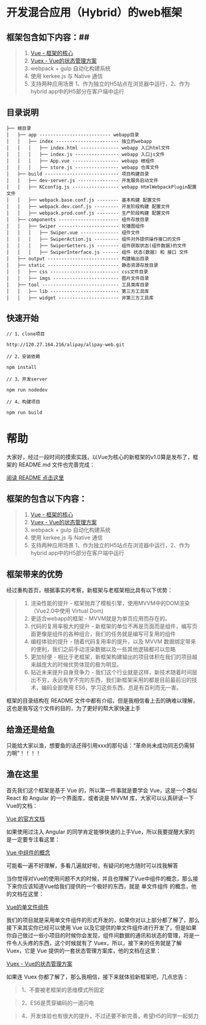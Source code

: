 # 开发混合应用（Hybrid）的web框架 #

## 框架包含如下内容：##
>1. [Vue - 框架的核心](http://cn.vuejs.org/)
>1. [Vuex - Vue的状态管理方案](http://vuex.vuejs.org/zh-cn/index.html)
>1. webpack + gulp 自动化构建系统
>1. 使用 kerkee.js 与 Native 通信
>1. 支持两种应用场景 1、作为独立的H5站点在浏览器中运行，2、作为hybrid app中的H5部分在客户端中运行

## 目录说明 ##

~~~
├── 根目录
│   ├── app -------------------------- webapp目录
│   │   ├── index ----------------------- 独立的webapp
│   │   │   ├── index.html -------------- webapp 入口html文件
│   │   │   ├── index.js ---------------- webapp 入口js文件
│   │   │   ├── App.vue ----------------- webapp 根组件
│   │   │   ├── store.js ---------------- webapp 仓库文件
│   ├── build --------------------------- 项目构建目录
│   │   ├── dev-server.js --------------- 开发服务启动文件
│   │   ├── KCconfig.js ----------------- webapp HtmlWebpackPlugin配置文件 
│   │   ├── webpack.base.conf.js -------- 基本构建 配置文件 
│   │   ├── webpack.dev.conf.js --------- 开发阶段构建 配置文件
│   │   ├── webpack.prod.conf.js -------- 生产阶段构建 配置文件 
│   ├── components ---------------------- 组件存放目录
│   │   ├── Swiper ---------------------- 轮播图组件
│   │   │   ├── Swiper.vue -------------- 组件文件
│   │   │   ├── SwiperAction.js --------- 组件对外提供操作接口的文件
│   │   │   ├── SwiperGetters.js -------- 组件获取状态(组件数据)的文件
│   │   │   ├── SwiperInterface.js ------ 组件 状态(数据) 和 接口 文件
│   ├── output -------------------------- 构建输出目录
│   ├── static -------------------------- 静态资源存放目录
│   │   ├── css ------------------------- css文件目录
│   │   ├── imgs ------------------------ 图片文件目录
│   ├── tool ---------------------------- 工具类库目录
│   │   ├── lib ------------------------- 第三方工具库
│   │   ├── widget ---------------------- 非第三方工具库
~~~

## 快速开始 ##

```
// 1、clone项目

http://120.27.164.216/alipay/alipay-web.git

// 2、安装依赖

npm install

// 3、开发server

npm run nodedev

// 4、构建项目

npm run build
```

# 帮助 #

大家好，经过一段时间的摸索实践，以Vue为核心的新框架的v1.0算是发布了，框架的 README.md 文件也完善完成：

[阅读 README 点击这里](http://git.corp.doumi.com/doumi_libs_web/doumi_framework_webapp)

## 框架的包含以下内容： ##

>1. [Vue - 框架的核心](http://cn.vuejs.org/)
>1. [Vuex - Vue的状态管理方案](http://vuex.vuejs.org/zh-cn/index.html)
>1. webpack + gulp 自动化构建系统
>1. 使用 kerkee.js 与 Native 通信
>1. 支持两种应用场景 1、作为独立的H5站点在浏览器中运行，2、作为hybrid app中的H5部分在客户端中运行

## 框架带来的优势 ##

经过重构首页，根据事实的考察，新框架与老框架相比具有以下优势：

>1. 渲染性能的提升 - 框架抛弃了模板引擎，使用MVVM中的DOM渲染（Vue2.0中使用 Virtual Dom)
>1. 更适合webapp的框架 - MVVM就是为单页应用而存在的。
>1. 代码的复用率极大的提升 - 新框架的单位不再是页面而是组件，编写页面更像是组件的各种组合，我们的任务就是编写可复用的组件
>1. 编程体验的提升 - 随着代码复用率的提升，以及 MVVM 数据绑定带来的便利，我们之前手动渲染数据以及一些其他逻辑都可以忽略
>1. 更加轻便 - 相比于老框架，新框架构建输出的项目体积在我们的项目越来越庞大的时候优势体现的极为明显。
>1. 贴近未来提升自身竞争力 - 我们这个行业就是这样，新技术随着时间层出不穷，永远有学不完的东西，我们新框架采用的都是目前最前沿的技术，编码全部使用 ES6，学习这些东西，总是有百利而无一害。

框架的目录结构在 README 文件中都有介绍，但是我相信看上去的确难以理解，这也是我写这个文件的目的，为了更好的帮大家快速上手

## 给渔还是给鱼 ##

只能给大家以渔，想要鱼的话还得引用xxx的那句话：“革命尚未成功同志仍需努力啊”！！！！

## 渔在这里 ##

首先我们这个框架是基于 Vue 的，所以第一件事就是要学会 Vue，这是一个类似 React 和 Angular 的一个界面库，或者说是 MVVM 库，大家可以认真研读一下 Vue的文档：

[Vue 的官方文档](http://cn.vuejs.org/guide/)

如果使用过注入 Angular 的同学肯定能够快速的上手Vue，所以我要提醒大家的是一定要专注看这里：

[Vue 中组件的概念](http://cn.vuejs.org/guide/components.html)

可能看一遍不好理解，多看几遍就好啦，有疑问的地方随时可以找我解答

当你觉得对Vue的使用问题不大的时候，并且也理解了Vue中组件的概念，那么接下来你应该知道Vue给我们提供的一个极好的东西，就是 单文件组件 的概念，他的文档在这里：

[Vue的单文件组件](http://cn.vuejs.org/guide/application.html#单文件组件)

我们的项目就是采用单文件组件的形式开发的，如果你对以上部分都了解了，那么接下来其实你已经可以使用 Vue 以及它提供的单文件组件进行开发了，但是如果你自己做过一些小项目的时候你会发现，组件间数据的通讯和状态的管理，将是一件令人头疼的东西，这个时候就有了 Vuex，所以，接下来的任务就是了解Vuex，它是 Vue 提供的一套状态管理方案库，他的文档在这里：

[Vuex - Vue的状态管理方案](http://vuex.vuejs.org/zh-cn/index.html)

如果连 Vuex 你都了解了，那么我相信，接下来就体验新框架吧，几点忠告：

>1、不要被老框架的思维模式所固定

>2、ES6是贯穿编码的一道闪电

>4、开发体验也有很大的提升，不过还要不断完善，希望H5的同学一起努力






